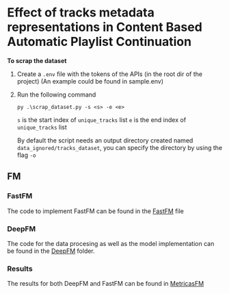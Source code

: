 # Effect of tracks metadata representations in Content Based Automatic Playlist Continuation

**To scrap the dataset**
1. Create a `.env` file with the tokens of the APIs (in the root dir of the project) (An example could be found in sample.env)
2. Run the following command
    ```
    py .\scrap_dataset.py -s <s> -e <e>
    ```

    `s` is the start index of `unique_tracks` list
    `e` is the end index of `unique_tracks` list

    By default the script needs an output directory created named `data_ignored/tracks_dataset`, you can specify the directory by using the flag `-o`

## FM

### FastFM

The code to implement FastFM can be found in the [FastFM](./FastFM.ipynb) file

### DeepFM

The code for the data procesing as well as the model implementation can be found in the [DeepFM](./DeepFM/) folder.

### Results

The results for both DeepFM and FastFM can be found in [MetricasFM](./Metricas%20FM.ipynb)

